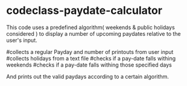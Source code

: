 # codeclass-paydate-calculator
This code uses a predefined algorithm( weekends &amp; public holidays considered ) to display a number of upcoming paydates relative to the user's input.


#collects a regular Payday and number of printouts from user input
#collects holidays from a text file
#checks if a pay-date falls withing weekends
#checks if a pay-date falls withing those specified days

And prints out the valid paydays according to a certain algorithm.
